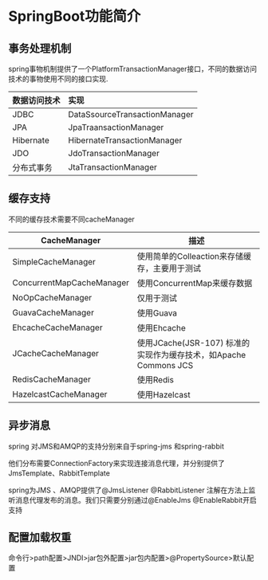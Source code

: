 # SpringBoot功能简介

## 事务处理机制

spring事物机制提供了一个PlatformTransactionManager接口，不同的数据访问技术的事物使用不同的接口实现.

| 数据访问技术    | 实现                            |
| :-------- | :---------------------------- |
| JDBC      | DataSsourceTransactionManager |
| JPA       | JpaTraansactionManager        |
| Hibernate | HibernateTransactionManager   |
| JDO       | JdoTransactionManager         |
| 分布式事务     | JtaTransactionManager         |





## 缓存支持

不同的缓存技术需要不同cacheManager

| CacheManager              | 描述                                       |
| ------------------------- | ---------------------------------------- |
| SimpleCacheManager        | 使用简单的Colleaction来存储缓存，主要用于测试             |
| ConcurrentMapCacheManager | 使用ConcurrentMap来缓存数据                     |
| NoOpCacheManager          | 仅用于测试                                    |
| GuavaCacheManager         | 使用Guava                                  |
| EhcacheCacheManager       | 使用Ehcache                                |
| JCacheCacheManager        | 使用JCache(JSR-107) 标准的实现作为缓存技术，如Apache Commons JCS |
| RedisCacheManager         | 使用Redis                                  |
| HazelcastCacheManager     | 使用Hazelcast                              |





## 异步消息

spring 对JMS和AMQP的支持分别来自于spring-jms 和spring-rabbit

他们分布需要ConnectionFactory来实现连接消息代理，并分别提供了JmsTemplate、RabbitTemplate

spring为JMS 、AMQP提供了@JmsListener @RabbitListener 注解在方法上监听消息代理发布的消息。我们只需要分别通过@EnableJms @EnableRabbit开启支持





## 配置加载权重

命令行>path配置>JNDI>jar包外配置>jar包内配置>@PropertySource>默认配置